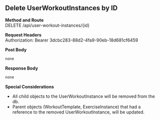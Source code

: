 Delete UserWorkoutInstances by ID
---

**Method and Route**\
DELETE /api/user-workout-instances/{id}

**Request Headers**\
Authorization: Bearer 3dcbc283-88d2-4fa9-90eb-18d681cf6459

**Post Body**
```javascript
none
```

**Response Body**
```javascript
none
```

**Special Considerations**
* All child objects to the UserWorkoutInstance will be removed from the db.
* Parent objects (WorkoutTemplate, ExerciseInstance) that had a reference to the removed UserWorkoutInstance, will be updated.
